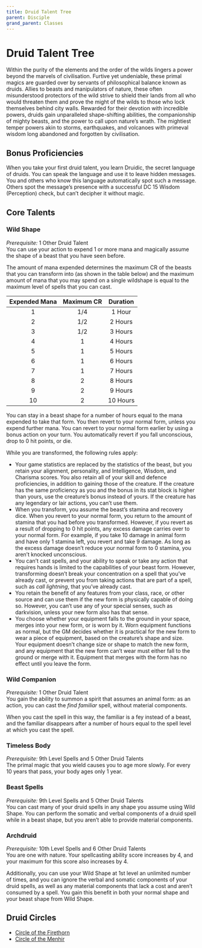 ```yaml
---
title: Druid Talent Tree
parent: Disciple
grand_parent: Classes
---
```


# Druid Talent Tree
Within the purity of the elements and the order of the wilds lingers a power beyond the marvels of civilisation. Furtive yet undeniable, these primal magics are guarded over by servants of philosophical balance known as druids. Allies to beasts and manipulators of nature, these often misunderstood protectors of the wild strive to shield their lands from all who would threaten them and prove the might of the wilds to those who lock themselves behind city walls. Rewarded for their devotion with incredible powers, druids gain unparalleled shape-shifting abilities, the companionship of mighty beasts, and the power to call upon nature’s wrath. The mightiest temper powers akin to storms, earthquakes, and volcanoes with primeval wisdom long abandoned and forgotten by civilisation.

## Bonus Proficiencies
When you take your first druid talent, you learn Druidic, the secret language of druids. You can speak the language and use it to leave hidden messages. You and others who know this language automatically spot such a message. Others spot the message’s presence with a successful DC 15 Wisdom (Perception) check, but can’t decipher it without magic.

## Core Talents

### Wild Shape
*Prerequisite:* 1 Other Druid Talent<br>
You can use your action to expend 1 or more mana and magically assume the shape of a beast that you have seen before.

The amount of mana expended determines the maximum CR of the beasts that you can transform into (as shown in the table below) and the maximum amount of mana that you may spend on a single wildshape is equal to the maximum level of spells that you can cast.

| Expended Mana | Maximum CR | Duration |
|:-------------:|:----------:|:--------:|
| 1 | 1/4 | 1 Hour |
| 2 | 1/2 | 2 Hours |
| 3 | 1/2 | 3 Hours |
| 4 | 1 | 4 Hours |
| 5 | 1 | 5 Hours |
| 6 | 1 | 6 Hours |
| 7 | 1 | 7 Hours |
| 8 | 2 | 8 Hours |
| 9 | 2 | 9 Hours |
| 10 | 2 | 10 Hours |

You can stay in a beast shape for a number of hours equal to the mana expended to take that form. You then revert to your normal form, unless you expend further mana. You can revert to your normal form earlier by using a bonus action on your turn. You automatically revert if you fall unconscious, drop to 0 hit points, or die.

While you are transformed, the following rules apply:
* Your game statistics are replaced by the statistics of the beast, but you retain your alignment, personality, and Intelligence, Wisdom, and Charisma scores. You also retain all of your skill and defence proficiencies, in addition to gaining those of the creature. If the creature has the same proficiency as you and the bonus in its stat block is higher than yours, use the creature’s bonus instead of yours. If the creature has any legendary or lair actions, you can’t use them.
* When you transform, you assume the beast’s stamina and recovery dice. When you revert to your normal form, you return to the amount of stamina that you had before you transformed. However, if you revert as a result of dropping to 0 hit points, any excess damage carries over to your normal form. For example, if you take 10 damage in animal form and have only 1 stamina left, you revert and take 9 damage. As long as the excess damage doesn’t reduce your normal form to 0 stamina, you aren’t knocked unconscious.
* You can’t cast spells, and your ability to speak or take any action that requires hands is limited to the capabilities of your beast form. However, transforming doesn’t break your concentration on a spell that you’ve already cast, or prevent you from taking actions that are part of a spell, such as *call lightning*, that you’ve already cast.
* You retain the benefit of any features from your class, race, or other source and can use them if the new form is physically capable of doing so. However, you can’t use any of your special senses, such as darkvision, unless your new form also has that sense.
* You choose whether your equipment falls to the ground in your space, merges into your new form, or is worn by it. Worn equipment functions as normal, but the GM decides whether it is practical for the new form to wear a piece of equipment, based on the creature’s shape and size. Your equipment doesn’t change size or shape to match the new form, and any equipment that the new form can’t wear must either fall to the ground or merge with it. Equipment that merges with the form has no effect until you leave the form.

### Wild Companion
*Prerequisite:* 1 Other Druid Talent<br>
You gain the ability to summon a spirit that assumes an animal form: as an action, you can cast the *find familiar* spell, without material components.

When you cast the spell in this way, the familiar is a fey instead of a beast, and the familiar disappears after a number of hours equal to the spell level at which you cast the spell.

### Timeless Body
*Prerequisite:* 9th Level Spells and 5 Other Druid Talents<br>
The primal magic that you wield causes you to age more slowly. For every 10 years that pass, your body ages only 1 year.

### Beast Spells
*Prerequisite:* 9th Level Spells and 5 Other Druid Talents<br>
You can cast many of your druid spells in any shape you assume using Wild Shape. You can perform the somatic and verbal components of a druid spell while in a beast shape, but you aren’t able to provide material components.

### Archdruid
*Prerequisite:* 10th Level Spells and 6 Other Druid Talents<br>
You are one with nature. Your spellcasting ability score increases by 4, and your maximum for this score also increases by 4.

Additionally, you can use your Wild Shape at 1st level an unlimited number of times, and you can ignore the verbal and somatic components of your druid spells, as well as any material components that lack a cost and aren’t consumed by a spell. You gain this benefit in both your normal shape and your beast shape from Wild Shape.

## Druid Circles
* [Circle of the Firethorn](https://stormchaserroleplaying.com/stormchaserRPG/Classes/Disciple/Druid/Firethorn/)
* [Circle of the Menhir](https://stormchaserroleplaying.com/stormchaserRPG/Classes/Disciple/Druid/Menhir/)

